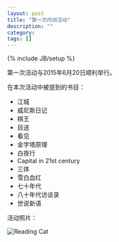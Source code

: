 ```yaml
---
layout: post
title: "第一次内测活动"
description: ""
category: 
tags: []
---
```

{% include JB/setup %}

第一次活动与2015年6月20日顺利举行。

在本次活动中被提到的书目：

* 江城
* 威尼斯日记
* 棋王
* 目送
* 看见
* 金字塔原理
* 白夜行
* Capital in 21st century
* 三体
* 雪白血红
* 七十年代
* 八十年代访谈录
* 世说新语

活动照片：

![Reading Cat](http://webpic.chinareviewnews.com/upload/201008/14/101414249.jpg)
